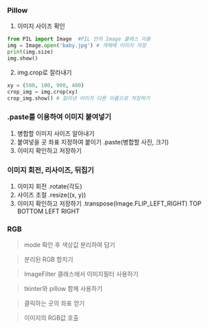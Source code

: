 ### Pillow

1. 이미지 사이즈 확인
```python
from PIL import Image  #PIL 안의 Image 클래스 이용
img = Image.open('baby.jpg') # 객체에 이미지 저장
print(img.size)
img.show() 
```

2. img.crop로 잘라내기
```python
xy = (500, 100, 900, 400)
crop_img = img.crop(xy)
crop_img.show() # 잘라낸 이미지 다른 이름으로 저장하기
```

### .paste를 이용하여 이미지 붙여넣기

1. 병합할 이미지 사이즈 알아내기
2. 붙여넣을 곳 좌표 지정하여 붙이기 .paste(병합할 사진, 크기)
3. 이미지 확인하고 저장하기

### 이미지 회전, 리사이즈, 뒤집기

1. 이미지 회전 .rotate(각도)
2. 사이즈 조절 .resize((x, y))
3. 이미지 확인하고 저장하기 .transpose(Image.FLIP_LEFT_RIGHT) TOP BOTTOM LEFT RIGHT

### RGB 

> mode 확인 후 색상값 분리하여 담기

> 분리된 RGB 합치기

> ImageFilter 클래스에서 이미지필터 사용하기

> tkinter와 pillow 함께 사용하기

> 클릭하는 곳의 좌표 얻기

> 이미지의 RGB값 호출

